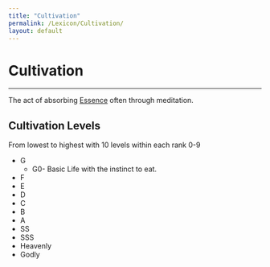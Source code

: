 ```yaml
---
title: "Cultivation"
permalink: /Lexicon/Cultivation/
layout: default
---
```

# Cultivation 
---
The act of absorbing [Essence](_Lexicon/Essence.md) often through meditation.

## Cultivation Levels
From lowest to highest with 10 levels within each rank 0-9
- G
   -  G0- Basic Life with the instinct to eat.
- F
- E
- D
- C
- B
- A
- SS
- SSS
- Heavenly 
- Godly